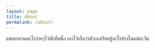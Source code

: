 ```yaml
---
layout: page
title: About
permalink: /about/
---
```


แค่อยากจดอะไรง่ายๆไว้สักที่หนึ่ง เอาไว้เก็บว่าตัวเองเรียนรู้อะไรบ้างในแต่ละวัน


